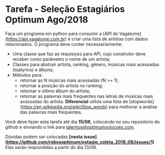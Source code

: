 # Tarefa - Seleção Estagiários Optimum Ago/2018

Faça um programa em python para consumir a [API do Vagalume] (https://api.vagalume.com.br) e criar uma lista de artistas com dados relacionados. O programa deve conter necessariamente:
- Uma classe que faz as requisiçes para API, cujo construtor deve receber como parâmetro o nome de um artista;
- Classes para abstrair artista, ranking, gênero, músicas mais acessadas (toplyrics) e álbuns;
- Métodos para:
  - retornar as N músicas mais acessadas (N >= 1);
  - retornar a posição do artista no ranking;
  - retornar o último álbum do artista;
  - retornar as palavras mais frequentes nas letras de músicas mais acessadas do artista. **Diferencial** utilize uma lista de [stopwords] (https://en.wikipedia.org/wiki/Stop_words) para melhorar a análise das palavras mais frequentes.
  
  
Você deve fazer esta tarefa até dia **15/08**, colocando no seu repositório do github e enviando o link para talentos@optimumsolucoes.com.

Dúvidas podem ser colocadas **[nesta issue] (https://github.com/robosoptimum/estagio_coleta_2018_08/issues/1)** Elas serão respondidas a partir do dia 13/08.

